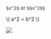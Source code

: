 <script type="text/javascript"
        src="https://cdnjs.cloudflare.com/ajax/libs/mathjax/2.7.0/MathJax.js?config=TeX-AMS_CHTML"></script>

`$x^2$` or `$$x^2$$`

\\( a^2 = b^2 \\)

<img src="https://render.githubusercontent.com/render/math?math=e^{i \pi} = -1">
